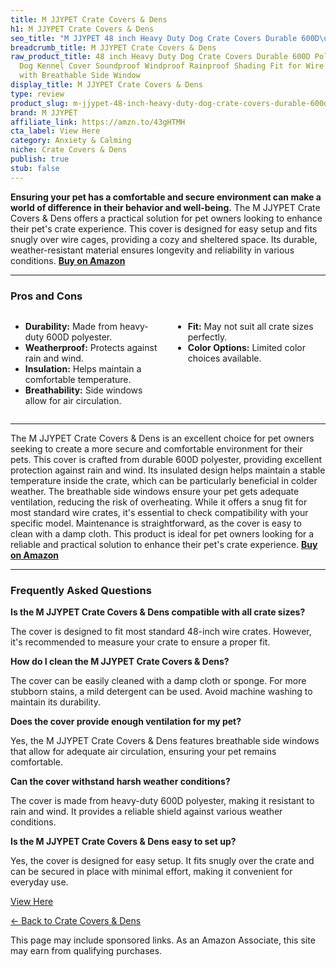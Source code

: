 ```yaml
---
title: M JJYPET Crate Covers & Dens
h1: M JJYPET Crate Covers & Dens
seo_title: "M JJYPET 48 inch Heavy Duty Dog Crate Covers Durable 600D\u2026"
breadcrumb_title: M JJYPET Crate Covers & Dens
raw_product_title: 48 inch Heavy Duty Dog Crate Covers Durable 600D Polyester Insulated
  Dog Kennel Cover Soundproof Windproof Rainproof Shading Fit for Wire Dog Cage Covers
  with Breathable Side Window
display_title: M JJYPET Crate Covers & Dens
type: review
product_slug: m-jjypet-48-inch-heavy-duty-dog-crate-covers-durable-600d-polyester-ins-e548f1e2
brand: M JJYPET
affiliate_link: https://amzn.to/43gHTMH
cta_label: View Here
category: Anxiety & Calming
niche: Crate Covers & Dens
publish: true
stub: false
---
```


<div id="intro" class="full-width">
  <p><strong>Ensuring your pet has a comfortable and secure environment can make a world of difference in their behavior and well-being.</strong> The M JJYPET Crate Covers & Dens offers a practical solution for pet owners looking to enhance their pet's crate experience. This cover is designed for easy setup and fits snugly over wire cages, providing a cozy and sheltered space. Its durable, weather-resistant material ensures longevity and reliability in various conditions. <a href="https://amzn.to/43gHTMH" rel="nofollow sponsored noopener" target="_blank"><strong>Buy on Amazon</strong></a></p>
</div>

<hr />
<h3 id="pros-cons">Pros and Cons</h3>
<div class="pc-grid" style="display:grid;grid-template-columns:1fr 1fr;gap:16px;">
  <ul>
    <li><strong>Durability:</strong> Made from heavy-duty 600D polyester.</li>
    <li><strong>Weatherproof:</strong> Protects against rain and wind.</li>
    <li><strong>Insulation:</strong> Helps maintain a comfortable temperature.</li>
    <li><strong>Breathability:</strong> Side windows allow for air circulation.</li>
  </ul>
  <ul>
    <li><strong>Fit:</strong> May not suit all crate sizes perfectly.</li>
    <li><strong>Color Options:</strong> Limited color choices available.</li>
  </ul>
</div>
<hr />

<div class="full-width">
  <p>The M JJYPET Crate Covers & Dens is an excellent choice for pet owners seeking to create a more secure and comfortable environment for their pets. This cover is crafted from durable 600D polyester, providing excellent protection against rain and wind. Its insulated design helps maintain a stable temperature inside the crate, which can be particularly beneficial in colder weather. The breathable side windows ensure your pet gets adequate ventilation, reducing the risk of overheating. While it offers a snug fit for most standard wire crates, it's essential to check compatibility with your specific model. Maintenance is straightforward, as the cover is easy to clean with a damp cloth. This product is ideal for pet owners looking for a reliable and practical solution to enhance their pet's crate experience. <a href="https://amzn.to/43gHTMH" rel="nofollow sponsored noopener" target="_blank"><strong>Buy on Amazon</strong></a></p>
</div>

<hr />
<h3 id="faqs">Frequently Asked Questions</h3>

<p><strong>Is the M JJYPET Crate Covers & Dens compatible with all crate sizes?</strong></p>
<p>The cover is designed to fit most standard 48-inch wire crates. However, it's recommended to measure your crate to ensure a proper fit.</p>

<p><strong>How do I clean the M JJYPET Crate Covers & Dens?</strong></p>
<p>The cover can be easily cleaned with a damp cloth or sponge. For more stubborn stains, a mild detergent can be used. Avoid machine washing to maintain its durability.</p>

<p><strong>Does the cover provide enough ventilation for my pet?</strong></p>
<p>Yes, the M JJYPET Crate Covers & Dens features breathable side windows that allow for adequate air circulation, ensuring your pet remains comfortable.</p>

<p><strong>Can the cover withstand harsh weather conditions?</strong></p>
<p>The cover is made from heavy-duty 600D polyester, making it resistant to rain and wind. It provides a reliable shield against various weather conditions.</p>

<p><strong>Is the M JJYPET Crate Covers & Dens easy to set up?</strong></p>
<p>Yes, the cover is designed for easy setup. It fits snugly over the crate and can be secured in place with minimal effort, making it convenient for everyday use.</p>
<p><a class="btn" href="https://amzn.to/43gHTMH" target="_blank" rel="nofollow sponsored noopener">View Here</a></p>
<p><a href="/roundups/anxiety-calming/crate-covers-dens/">← Back to Crate Covers & Dens</a></p>
<aside class="disclosure">This page may include sponsored links. As an Amazon Associate, this site may earn from qualifying purchases.</aside>
